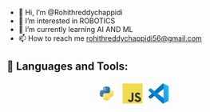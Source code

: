 - 👋 Hi, I’m @Rohithreddychappidi
- 👀 I’m interested in ROBOTICS
- 🌱 I’m currently learning AI AND ML
- 📫 How to reach me rohithreddychappidi56@gmail.com



## 🧰 Languages and Tools:
<p align="center">
<img src="https://raw.githubusercontent.com/github/explore/80688e429a7d4ef2fca1e82350fe8e3517d3494d/topics/python/python.png" alt="Python" height="40" style="vertical-align:top; margin:4px">
<img src="https://raw.githubusercontent.com/github/explore/80688e429a7d4ef2fca1e82350fe8e3517d3494d/topics/javascript/javascript.png" alt="Javascript" height="40" style="vertical-align:top; margin:4px">
<img src="https://raw.githubusercontent.com/github/explore/80688e429a7d4ef2fca1e82350fe8e3517d3494d/topics/visual-studio-code/visual-studio-code.png" alt="VS Code" height="40" style="vertical-align:top; margin:4px">

</p>

<!---
Rohithreddychappidi/Rohithreddychappidi is a ✨ special ✨ repository because its `README.md` (this file) appears on your GitHub profile.
You can click the Preview link to take a look at your changes.
--->

